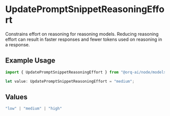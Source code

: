 # UpdatePromptSnippetReasoningEffort

Constrains effort on reasoning for reasoning models. Reducing reasoning effort can result in faster responses and fewer tokens used on reasoning in a response.

## Example Usage

```typescript
import { UpdatePromptSnippetReasoningEffort } from "@orq-ai/node/models/operations";

let value: UpdatePromptSnippetReasoningEffort = "medium";
```

## Values

```typescript
"low" | "medium" | "high"
```